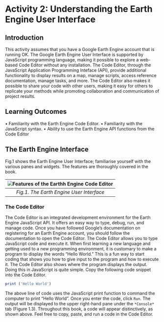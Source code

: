 # Activity 2: Understanding the Earth Engine User Interface
## Introduction
This activity assumes that you have a Google Earth Engine account that is running OK. 
The Google Earth Engine User Interface is supported by JavaScript programming language, making it possible to explore a web-based Code Editor without any installation.
The Code Editor, through the JavaScript Application Programming Inteface (API), provide additional functionality to display results on a map, manage scripts, access reference documentation, manage tasks, and more. The Code Editor also makes it possible to share your code with other users, making it easy for others to replicate your methods while promoting collaboration and communication of project results. 

## Learning Outcomes
• Familiarity with the Earth Engine Code Editor.
• Familiarity with the JavaScript syntax.
• Ability to use the Earth Engine API functions from the Code Editor

## The Earth Engine Interface
Fig.1 shows the Earth Engine User Interface; familiarise yourself with the various panes and widgets. The features are thoroughly covered in the book.

![Features of the Earthh Engine Code Editor](https://github.com/user-attachments/assets/3f465845-47dd-47c5-8d22-cb32a2304801) |
|:--:|
| *Fig.1. The Earth Engine User Interface* |


### The Code Editor
The Code Editor is an integrated development environment for the Earth Engine JavaScript API. It offers an easy way to type, debug, run, and manage code. Once you have followed Google’s documentation on registering for an Earth Engine account, you should follow the documentation to open the Code Editor. The Code Editor allows you to type JavaScript code and execute it. When first learning a new language and getting used to a new programming environment, it is customary to make a program to display the words “Hello World.” This is a fun way to start coding that shows you how to give input to the program and how to execute it. The Code Editor also shows where the program displays the output. Doing this in JavaScript is quite simple. 
Copy the following code snippet into the Code Editor. 

```JavaScript
print ('Hello World')
```
The above line of code uses the JavaScript print function to command the computer to print “Hello World”. Once you enter the code, click `Run`. The output will be displayed to the upper right-hand pane under the `*Console*` tab (Figure 1.3). Throughout this book, a code will appear distinctively, as shown above. Feel free to copy, paste, and run a code in the Code Editor.

